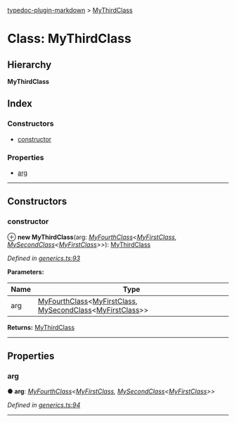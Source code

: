 [typedoc-plugin-markdown](../README.md) > [MyThirdClass](../classes/mythirdclass.md)

# Class: MyThirdClass

## Hierarchy

**MyThirdClass**

## Index

### Constructors

* [constructor](mythirdclass.md#markdown-header-constructor)

### Properties

* [arg](mythirdclass.md#markdown-header-arg)

---

## Constructors

###  constructor

⊕ **new MyThirdClass**(arg: *[MyFourthClass](myfourthclass.md)<[MyFirstClass](myfirstclass.md), [MySecondClass](mysecondclass.md)<[MyFirstClass](myfirstclass.md)>>*): [MyThirdClass](mythirdclass.md)

*Defined in [generics.ts:93](https://bitbucket.org/owner/repository_name/src/master/generics.ts?fileviewer&amp;#x3D;file-view-default#generics.ts-93)*

**Parameters:**

| Name | Type |
| ------ | ------ |
| arg | [MyFourthClass](myfourthclass.md)<[MyFirstClass](myfirstclass.md), [MySecondClass](mysecondclass.md)<[MyFirstClass](myfirstclass.md)>> |

**Returns:** [MyThirdClass](mythirdclass.md)

___

## Properties

###  arg

**● arg**: *[MyFourthClass](myfourthclass.md)<[MyFirstClass](myfirstclass.md), [MySecondClass](mysecondclass.md)<[MyFirstClass](myfirstclass.md)>>*

*Defined in [generics.ts:94](https://bitbucket.org/owner/repository_name/src/master/generics.ts?fileviewer&amp;#x3D;file-view-default#generics.ts-94)*

___


